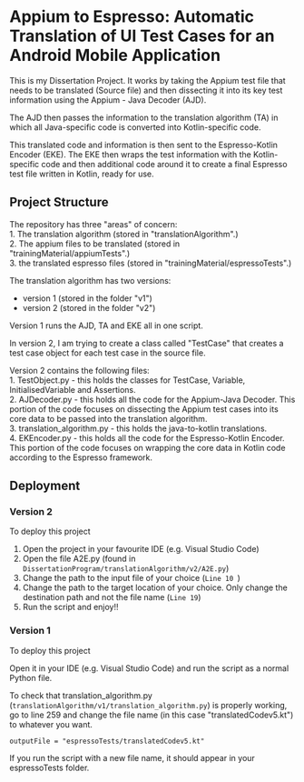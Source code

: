 
# Appium to Espresso: Automatic Translation of UI Test Cases for an Android Mobile Application

This is my Dissertation Project. It works by taking the Appium test file that needs to be translated (Source file) and then dissecting it into its key test information using the Appium - Java Decoder (AJD). 

The AJD then passes the information to the translation algorithm (TA) in which all Java-specific code is converted into Kotlin-specific code. 

This translated code and information is then sent to the Espresso-Kotlin Encoder (EKE). The EKE then wraps the test information with the Kotlin-specific code and then additional code around it to create a final Espresso test file written in Kotlin, ready for use. 



## Project Structure

The repository has three "areas" of concern:   
    1. The translation algorithm (stored in "translationAlgorithm".)  
    2. The appium files to be translated (stored in "trainingMaterial/appiumTests".)   
    3. the translated espresso files (stored in "trainingMaterial/espressoTests".)  

The translation algorithm has two versions:  
- version 1 (stored in the folder "v1")  
- version 2 (stored in the folder "v2")  

Version 1 runs the AJD, TA and EKE all in one script.

In version 2, I am trying to create a class called "TestCase" that creates a test case object for each test case in the source file.

Version 2 contains the following files:  
    1. TestObject.py - this holds the classes for TestCase, Variable, InitialisedVariable and Assertions.  
    2. AJDecoder.py - this holds all the code for the Appium-Java Decoder. This portion of the code focuses on dissecting the Appium test cases into its core data to be passed into the translation algorithm.  
    3. translation_algorithm.py - this holds the java-to-kotlin translations.  
    4. EKEncoder.py - this holds all the code for the Espresso-Kotlin Encoder. This portion of the code focuses on wrapping the core data in Kotlin code according to the Espresso framework.   

## Deployment

### Version 2
To deploy this project
1. Open the project in your favourite IDE (e.g. Visual Studio Code)
2. Open the file A2E.py (found in ```DissertationProgram/translationAlgorithm/v2/A2E.py```)
3. Change the path to the input file of your choice (```Line 10 ```)
4. Change the path to the target location of your choice. Only change the destination path and not the file name (```Line 19```)
5. Run the script and enjoy!!

### Version 1
To deploy this project

Open it in your IDE (e.g. Visual Studio Code) and run the script as a normal Python file. 

To check that translation_algorithm.py (```translationAlgorithm/v1/translation_algorithm.py```) is properly working, go to line 259 and change the file name (in this case "translatedCodev5.kt") to whatever you want. 

```
outputFile = "espressoTests/translatedCodev5.kt"
```

If you run the script with a new file name, it should appear in your espressoTests folder. 
